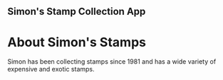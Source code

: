 Simon's Stamp Collection App
---

# About Simon's Stamps

Simon has been collecting stamps since 1981 and has a wide variety of expensive and exotic stamps.
